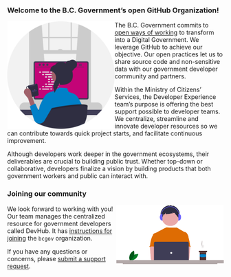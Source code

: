 ### Welcome to the B.C. Government’s open GitHub Organization!

<img align="left" width="250" height="auto" src="../images/Programmer.png">

The B.C. Government commits to [open ways of working](https://digital.gov.bc.ca/policies-standards/dcop/open/) to transform into a Digital Government. We leverage GitHub to achieve our objective. Our open practices let us to share source code and non-sensitive data with our government developer community and partners.

Within the Ministry of Citizens’ Services, the Developer Experience team’s purpose is offering the best support possible to developer teams. We centralize, streamline and innovate developer resources so we can contribute towards quick project starts, and facilitate continuous improvement. 

Although developers work deeper in the government ecosystems, their deliverables are crucial to building public trust. Whether top-down or collaborative, developers finalize a vision by building products that both government workers and public can interact with. 

### Joining our community 
<img align="right" width="250" height="auto" src="../images/Developer.png">

We look forward to working with you! Our team manages the centralized resource for government developers called DevHub. It has [instructions for joining](https://developer.gov.bc.ca/docs/default/component/bc-developer-guide/use-github-in-bcgov/bc-government-organizations-in-github/#directions-to-link-your-account-after-july-30) the `bcgov` organization. 

If you have any questions or concerns, please [submit a support request](https://citz-do.atlassian.net/servicedesk/customer/portal/2).


